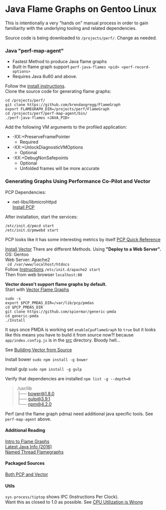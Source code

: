 # Java Flame Graphs on Gentoo Linux
This is intentionally a very "hands on" manual process in order to gain familiarity with the underlying tooling and related dependencies.

Source code is being downloaded to `/projects/perf/`.  Change as needed.

### Java "perf-map-agent"
* Fastest Method to produce Java flame graphs
* Built in flame graph support `perf-java-flames <pid> <perf-record-options>`  
* Requires Java 8u60 and above.

Follow the [install instructions](https://github.com/jvm-profiling-tools/perf-map-agent).  
Clone the source code for generating flame graphs:  
```
cd /projects/perf/
git clone https://github.com/brendangregg/FlameGraph
export FLAMEGRAPH_DIR=/projects/perf/FlameGraph
cd /projects/perf/perf-map-agent/bin/
./perf-java-flames <JAVA_PID>
```  
Add the following VM arguments to the profiled application:
* -XX:+PreserveFramePointer
  * Required
* -XX:+UnlockDiagnosticVMOptions
  * Optional
* -XX:+DebugNonSafepoints
  * Optional
  * Unfolded frames will be more accurate

### Generating Graphs Using Performance Co-Pilot and Vector
PCP Dependencies: 
* net-libs/libmicrohttpd  
[Install PCP](http://vectoross.io/docs/installing-performance-co-pilot)  

After installation, start the services:
```
/etc/init.d/pmcd start
/etc/init.d/pmwebd start
```

PCP looks like it has some interesting metrics by itself
[PCP Quick Reference](http://pcp.io/docs/guide.html)

[Install Vector](http://vectoross.io/docs/)
There are different Methods.  Using **"Deploy to a Web Server".**  
OS: Gentoo  
Web Server: Apache2  
` cd /var/www/localhost/htdocs`  
Follow [Instructions](http://vectoross.io/docs/deploying-web-server.html)
`/etc/init.d/apache2 start`  
Then from web browser `localhost:80`  

**Vector doesn't support flame graphs by default.**  
Start with [Vector Flame Graphs](http://vectoross.io/docs/cpu-flame-graphs.html)
```
sudo -s
export $PCP_PMDAS_DIR=/var/lib/pcp/pmdas
cd $PCP_PMDAS_DIR
git clone https://github.com/spiermar/generic-pmda
cd generic-pmda
./Install
```

It says once PMDA is working set `enableCpuFlameGraph` to `true` but it looks like this means you have to build it from source now?!
because `app/index.config.js` is in the [src](https://github.com/Netflix/vector/tree/master/src/app) directory.  Bloody hell...

See [Building Vector from Source](http://vectoross.io/docs/building-vector-source.html)

Install bower `sudo npm install -g bower`

Install gulp `sudo npm install -g gulp`

Verify that dependencies are installed `npm list -g --depth=0`
> /usr/lib  
> ├── bower@1.8.0  
> ├── gulp@3.9.1  
> └── npm@4.2.0  

Perf (and the flame graph pdma) need additional java specific tools.  See `perf-map-agent` above.

#### Additional Reading
[Intro to Flame Graphs](http://brendangregg.com/flamegraphs.html)  
[Latest Java Info (2016)](http://www.brendangregg.com/FlameGraphs/cpuflamegraphs.html#Java)  
[Named Thread Flamegraphs](http://epickrram.blogspot.com/2017/03/named-thread-flamegraphs.html)  

#### Packaged Sources
[Both PCP and Vector](https://dl.bintray.com/pcp/source/)

#### Utils
`sys-process/tiptop` shows IPC (Instructions Per Clock).  
Want this as closed to 1.0 as possible. See [CPU Utilization is Wrong](http://brendangregg.com/blog/2017-05-09/cpu-utilization-is-wrong.html)
